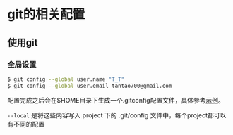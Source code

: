 # git的相关配置

## 使用git

### 全局设置

```bash
$ git config --global user.name "T_T"
$ git config --global user.email tantao700@gmail.com
```

配置完成之后会在$HOME目录下生成一个.gitconfig配置文件，具体参考[示例](.gitconfig)。

`--local` 是将这些内容写入 project 下的 .git/config 文件中，每个project都可以有不同的配置